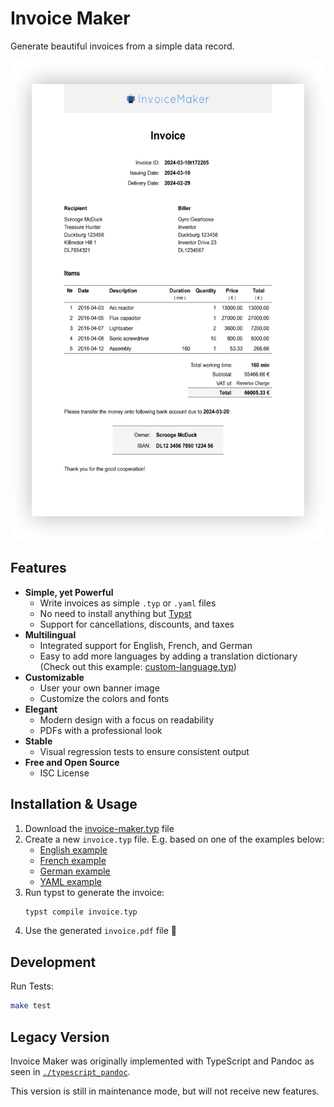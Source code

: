 # Invoice Maker

Generate beautiful invoices from a simple data record.

<a href="./fixtures/expected-en.pdf">
  <img
    alt="Example invoice"
    src="./images/example-invoice.png"
    height="768"
  >
</a>


## Features

- **Simple, yet Powerful**
    - Write invoices as simple `.typ` or `.yaml` files
    - No need to install anything but [Typst]
    - Support for cancellations, discounts, and taxes
- **Multilingual**
    - Integrated support for English, French, and German
    - Easy to add more languages by adding a translation dictionary
        (Check out this example:
        [custom-language.typ](./examples/custom-language.typ))
- **Customizable**
    - User your own banner image
    - Customize the colors and fonts
- **Elegant**
    - Modern design with a focus on readability
    - PDFs with a professional look
- **Stable**
    - Visual regression tests to ensure consistent output
- **Free and Open Source**
    - ISC License

[Typst]: https://typst.app


## Installation & Usage

1. Download the [invoice-maker.typ](./invoice-maker.typ) file
1. Create a new `invoice.typ` file.
    E.g. based on one of the examples below:
    - [English example](./examples/en.typ)
    - [French example](./examples/fr.typ)
    - [German example](./examples/de.typ)
    - [YAML example](./examples/load-yaml.typ)
1. Run typst to generate the invoice:
    ```sh
    typst compile invoice.typ
    ```
1. Use the generated `invoice.pdf` file 🎉


## Development

Run Tests:

```sh
make test
```


## Legacy Version

Invoice Maker was originally implemented with TypeScript and Pandoc
as seen in [`./typescript_pandoc`](./typescript_pandoc).

This version is still in maintenance mode, but will not receive new features.
